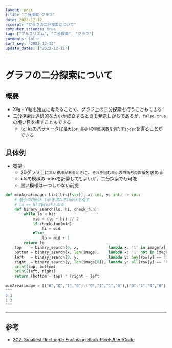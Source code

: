 ```yaml
---
layout: post
title: "二分探索-グラフ"
date: 2022-12-12
excerpt: "グラフの二分探索について"
computer_science: true
tag: ["アルゴリズム", "二分探索", "グラフ"]
comments: false
sort_key: "2022-12-12"
update_dates: ["2022-12-12"]
---
```


# グラフの二分探索について

## 概要
 - X軸・Y軸を独立に考えることで、グラフ上の二分探索を行うこともできる
 - 二分探索は連続的な大小が成立するときを発送しがちであるが、`false`, `true`の境い目を探すこともできる
   - `lo`, `hi`のパラメータは`最大(or 最小)の判別関数を満たすindex`を得ることができる
 
## 具体例
 - 概要
   - 2Dグラフ上に`黒い模様があるとき`に、`それを囲む最小の四角形の面積`を求める
   - dfsで模様のindexを計算してもよいが、二分探索でも可能
   - 黒い模様は一つしかない前提

```python
def minArea(image: List[List[str]], x: int, y: int) -> int:
    # 最小のcheck_funを満たすindexを返す
    # lo == hiでbreakとなる
    def binary_search(lo, hi, check_fun):
        while lo < hi:
            mid = (lo + hi) // 2
            if check_fun(mid):
                hi = mid
            else:
                lo = mid + 1
        return lo
    top    = binary_search(0, x,             lambda x: '1' in image[x])
    bottom = binary_search(x, len(image),    lambda x: '1' not in image[x])
    left   = binary_search(0, y,             lambda y: any(row[y] == '1' for row in image))
    right  = binary_search(y, len(image[0]), lambda y: all(row[y] == '0' for row in image))
    print(top, bottom)
    print(left, right)
    return (bottom - top) * (right - left
  
minArea(image = [["0","0","1","0"],["0","1","1","0"],["0","1","0","0"]], x = 0, y = 2) # 6
"""
0 3
1 3
"""
```


---

## 参考
 - [302. Smallest Rectangle Enclosing Black Pixels/LeetCode](https://leetcode.com/problems/smallest-rectangle-enclosing-black-pixels)

